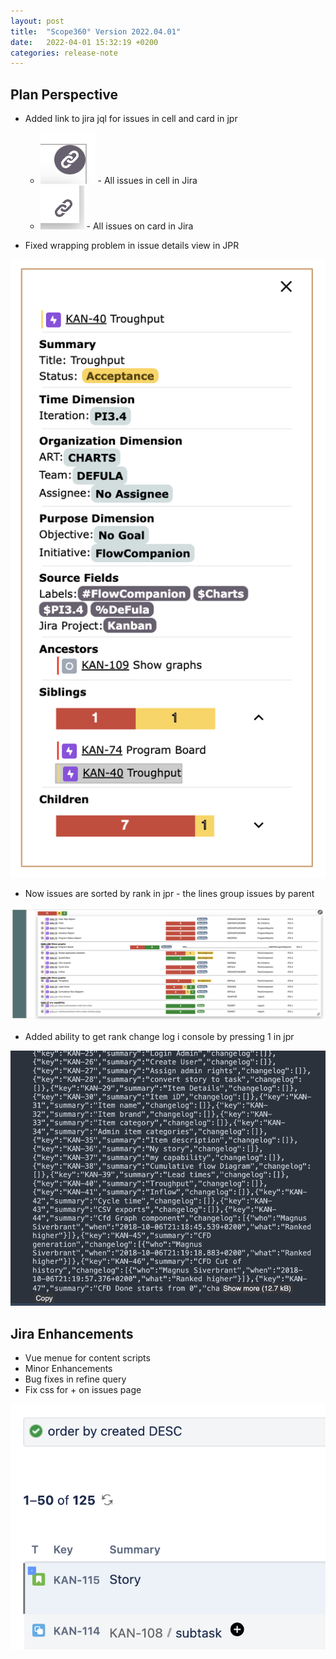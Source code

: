 ```yaml
---
layout: post
title:  "Scope360° Version 2022.04.01"
date:   2022-04-01 15:32:19 +0200
categories: release-note
---
```

## Plan Perspective

- Added link to jira jql for issues in cell and card in jpr

    - ![icon](/assets/images/release-notes/20220401-05.png) - All issues in cell in Jira
    - ![icon](/assets/images/release-notes/20220401-06.png) - All issues on card in Jira


- Fixed wrapping problem in issue details view in JPR

![release-note](/assets/images/release-notes/20220401-02.png)

- Now issues are sorted by rank in jpr - the lines group issues by parent

![release-note-full](/assets/images/release-notes/20220401-01.png)

- Added ability to get rank change log i console by pressing 1 in jpr

![release-note](/assets/images/release-notes/20220401-03.png)


## Jira Enhancements

- Vue menue for content scripts
- Minor Enhancements
- Bug fixes in refine query
- Fix css for + on issues page

![release-note](/assets/images/release-notes/20220401-04.png)
